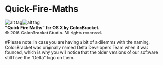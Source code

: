 # Quick-Fire-Maths
![alt tag](https://colonbracketstudio.files.wordpress.com/2016/07/icon-558-x-558-quick-fire-maths-colonbracket-studio.png?w=150&h=150)![alt tag](https://colonbracketstudio.files.wordpress.com/2016/07/icon_512x5122x.png?w=150&h=150) <br />
<b>"Quick Fire Maths" for OS X by ColonBracket.</b> <br />
© 2016 ColonBracket Studio. All rights reserved.

#Please note:
In case you are having a bit of a dilemma with the naming, ColonBracket was originally named Delta Developers Team when it was founded, which is why you will notice that the older versions of our software still have the "Delta" logo on them.
